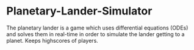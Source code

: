 # Planetary-Lander-Simulator
The planetary lander is a game which uses differential equations (ODEs) and solves them in real-time in order to simulate the lander getting to a planet. Keeps highscores of players.
